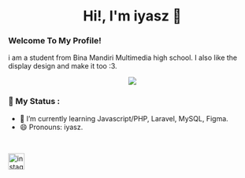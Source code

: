 <h1 align="center">
  Hi!, I'm iyasz 👋
</h1>
<h3>
   Welcome To My Profile!
</h3>
<p>
  i am a student from Bina Mandiri Multimedia high school. I also like the display design and make it too :3.
</p>

<p align="center">
  <img src="https://user-images.githubusercontent.com/69864986/180283239-f215cd9c-9c3c-42c6-b380-7f84754ee365.gif">
</p>

### 💬 My Status :

- 🌱 I’m currently learning Javascript/PHP, Laravel, MySQL, Figma. 
- 😄 Pronouns: iyasz. 


<br>

 [<img src='https://cdn.jsdelivr.net/npm/simple-icons@3.0.1/icons/instagram.svg' alt='instagram' height='33'>](https://www.instagram.com/yaszavellia/)   
